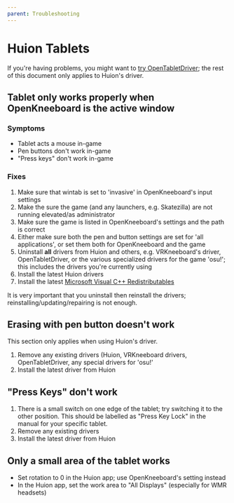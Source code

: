 ```yaml
---
parent: Troubleshooting
---
```


# Huion Tablets

If you're having problems, you might want to [try OpenTabletDriver](https://go.openkneeboard.com/otd-ipc); the rest of this document only applies to Huion's driver.

## Tablet only works properly when OpenKneeboard is the active window

### Symptoms

- Tablet acts a mouse in-game
- Pen buttons don't work in-game
- "Press keys" don't work in-game

### Fixes

1. Make sure that wintab is set to 'invasive' in OpenKneeboard's input settings
2. Make the sure the game (and any launchers, e.g. Skatezilla) are not running elevated/as administrator
3. Make sure the game is listed in OpenKneeboard's settings and the path is correct
4. Either make sure both the pen and button settings are set for 'all applications', or set them both for OpenKneeboard and the game
5. Uninstall **all** drivers from Huion and others, e.g. VRKneeboard's driver, OpenTabletDriver, or the various specialized drivers for the game 'osu!'; this includes the drivers you're currently using
6. Install the latest Huion drivers
7. Install the latest [Microsoft Visual C++ Redistributables](https://aka.ms/vs/17/release/vc_redist.x64.exe)

It is very important that you uninstall then reinstall the drivers; reinstalling/updating/repairing is not enough.

## Erasing with pen button doesn't work

This section only applies when using Huion's driver.

1. Remove any existing drivers (Huion, VRKneeboard drivers, OpenTabletDriver, any special drivers for 'osu!'
2. Install the latest driver from Huion

## "Press Keys" don't work

1. There is a small switch on one edge of the tablet; try switching it to the other position. This should be labelled as "Press Key Lock" in the manual for your specific tablet.
2. Remove any existing drivers
3. Install the latest driver from Huion

## Only a small area of the tablet works

* Set rotation to 0 in the Huion app; use OpenKneeboard's setting instead
* In the Huion app, set the work area to "All Displays" (especially for WMR headsets)
